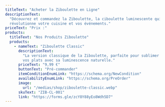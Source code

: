 ```yaml
---
titleText: "Acheter la Ziboulette en Ligne"
descriptionText:
  "Découvrez et commandez la Ziboulette, la ciboulette luminescente qui
  révolutionne votre cuisine et vos événements."
priceText: "Prix :"
products:
  titleText: "Nos Produits Ziboulette"
  products:
    - nameText: "Ziboulette Classic"
      descriptionText:
        "La version classique de la Ziboulette, parfaite pour sublimer
        vos plats avec sa luminescence naturelle."
      priceText: "9,99 €"
      buttonText: "Pré-commander"
      itemConditionEnumLink: "https://schema.org/NewCondition"
      availabilityEnumLink: "https://schema.org/PreOrder"
      image:
        url: "/medias/shop/ziboulette-classic.webp"
      skuText: "ZIB-CL-001"
      link: "https://forms.gle/zcY8Y88yEo8Wdh5D7"
---
```

